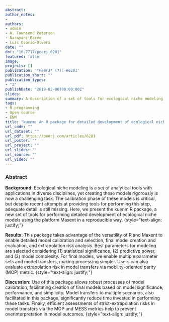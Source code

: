 ```yaml
---
abstract: 
author_notes:
-
authors:
- admin
- A. Townsend Peterson
- Narayani Barve
- Luis Osorio-Olvera
date: ""
doi: "10.7717/peerj.6281"
featured: false
image:
projects: []
publication: '*PeerJ* (7): e6281'
publication_short: ""
publication_types:
- "2"
publishDate: "2019-02-06T00:00:00Z"
slides: 
summary: A description of a set of tools for ecological niche modeling presented as an R package.
tags:
- R programming
- Open source
- ENM
title: "kuenm: An R package for detailed development of ecological niche models using Maxent" 
url_code: ""
url_dataset: ""
url_pdf: https://peerj.com/articles/6281
url_poster: ""
url_project: ""
url_slides: ""
url_source: ""
url_video: ""
---
```


### Abstract

**Background:** Ecological niche modeling is a set of analytical tools with applications in diverse disciplines, yet creating these models rigorously is now a challenging task. The calibration phase of these models is critical, but despite recent attempts at providing tools for performing this step, adequate detail is still missing. Here, we present the kuenm R package, a new set of tools for performing detailed development of ecological niche models using the platform Maxent in a reproducible way. 
{style="text-align: justify;"}

**Results:** This package takes advantage of the versatility of R and Maxent to enable detailed model calibration and selection, final model creation and evaluation, and extrapolation risk analysis. Best parameters for modeling are selected considering (1) statistical significance, (2) predictive power, and (3) model complexity. For final models, we enable multiple parameter sets and model transfers, making processing simpler. Users can also evaluate extrapolation risk in model transfers via mobility-oriented parity (MOP) metric. 
{style="text-align: justify;"}

**Discussion:** Use of this package allows robust processes of model calibration, facilitating creation of final models based on model significance, performance, and simplicity. Model transfers to multiple scenarios, also facilitated in this package, significantly reduce time invested in performing these tasks. Finally, efficient assessments of strict-extrapolation risks in model transfers via the MOP and MESS metrics help to prevent overinterpretation in model outcomes.
{style="text-align: justify;"}

<br>
